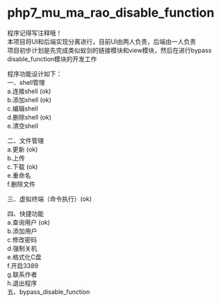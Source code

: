 # php7_mu_ma_rao_disable_function  
程序记得写注释哦！  
本项目将UI和后端实现分离进行，目前UI由两人负责，后端由一人负责  
项目初步计划是先完成类似蚁剑的链接模块和view模块，然后在进行bypass disable_function模块的开发工作 


程序功能设计如下：  
一、shell管理  
a.连接shell (ok)  
b.添加shell (ok)  
c.编辑shell  
d.删除shell (ok)  
e.清空shell

二、文件管理  
a.更新  (ok)  
b.上传  
c.下载  (ok)  
e.重命名  
f.删除文件  

三、虚拟终端（命令执行）(ok)  

四、快捷功能  
  a.查询用户  (ok)    
  b.添加用户  
  c.修改密码  
  d.强制关机  
  e.格式化C盘  
  f.开启3389  
  g.联系作者  
  h.退出程序    
五、bypass_disable_function  
